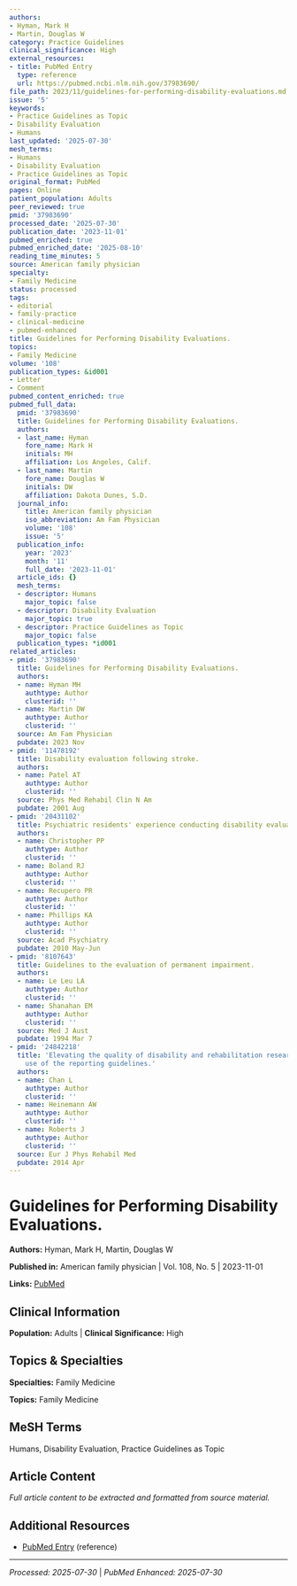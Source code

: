 ```yaml
---
authors:
- Hyman, Mark H
- Martin, Douglas W
category: Practice Guidelines
clinical_significance: High
external_resources:
- title: PubMed Entry
  type: reference
  url: https://pubmed.ncbi.nlm.nih.gov/37983690/
file_path: 2023/11/guidelines-for-performing-disability-evaluations.md
issue: '5'
keywords:
- Practice Guidelines as Topic
- Disability Evaluation
- Humans
last_updated: '2025-07-30'
mesh_terms:
- Humans
- Disability Evaluation
- Practice Guidelines as Topic
original_format: PubMed
pages: Online
patient_population: Adults
peer_reviewed: true
pmid: '37983690'
processed_date: '2025-07-30'
publication_date: '2023-11-01'
pubmed_enriched: true
pubmed_enriched_date: '2025-08-10'
reading_time_minutes: 5
source: American family physician
specialty:
- Family Medicine
status: processed
tags:
- editorial
- family-practice
- clinical-medicine
- pubmed-enhanced
title: Guidelines for Performing Disability Evaluations.
topics:
- Family Medicine
volume: '108'
publication_types: &id001
- Letter
- Comment
pubmed_content_enriched: true
pubmed_full_data:
  pmid: '37983690'
  title: Guidelines for Performing Disability Evaluations.
  authors:
  - last_name: Hyman
    fore_name: Mark H
    initials: MH
    affiliation: Los Angeles, Calif.
  - last_name: Martin
    fore_name: Douglas W
    initials: DW
    affiliation: Dakota Dunes, S.D.
  journal_info:
    title: American family physician
    iso_abbreviation: Am Fam Physician
    volume: '108'
    issue: '5'
  publication_info:
    year: '2023'
    month: '11'
    full_date: '2023-11-01'
  article_ids: {}
  mesh_terms:
  - descriptor: Humans
    major_topic: false
  - descriptor: Disability Evaluation
    major_topic: true
  - descriptor: Practice Guidelines as Topic
    major_topic: false
  publication_types: *id001
related_articles:
- pmid: '37983690'
  title: Guidelines for Performing Disability Evaluations.
  authors:
  - name: Hyman MH
    authtype: Author
    clusterid: ''
  - name: Martin DW
    authtype: Author
    clusterid: ''
  source: Am Fam Physician
  pubdate: 2023 Nov
- pmid: '11478192'
  title: Disability evaluation following stroke.
  authors:
  - name: Patel AT
    authtype: Author
    clusterid: ''
  source: Phys Med Rehabil Clin N Am
  pubdate: 2001 Aug
- pmid: '20431102'
  title: Psychiatric residents' experience conducting disability evaluations.
  authors:
  - name: Christopher PP
    authtype: Author
    clusterid: ''
  - name: Boland RJ
    authtype: Author
    clusterid: ''
  - name: Recupero PR
    authtype: Author
    clusterid: ''
  - name: Phillips KA
    authtype: Author
    clusterid: ''
  source: Acad Psychiatry
  pubdate: 2010 May-Jun
- pmid: '8107643'
  title: Guidelines to the evaluation of permanent impairment.
  authors:
  - name: Le Leu LA
    authtype: Author
    clusterid: ''
  - name: Shanahan EM
    authtype: Author
    clusterid: ''
  source: Med J Aust
  pubdate: 1994 Mar 7
- pmid: '24842218'
  title: 'Elevating the quality of disability and rehabilitation research: mandatory
    use of the reporting guidelines.'
  authors:
  - name: Chan L
    authtype: Author
    clusterid: ''
  - name: Heinemann AW
    authtype: Author
    clusterid: ''
  - name: Roberts J
    authtype: Author
    clusterid: ''
  source: Eur J Phys Rehabil Med
  pubdate: 2014 Apr
---
```


# Guidelines for Performing Disability Evaluations.

**Authors:** Hyman, Mark H, Martin, Douglas W

**Published in:** American family physician | Vol. 108, No. 5 | 2023-11-01

**Links:** [PubMed](https://pubmed.ncbi.nlm.nih.gov/37983690/)

## Clinical Information

**Population:** Adults | **Clinical Significance:** High

## Topics & Specialties

**Specialties:** Family Medicine

**Topics:** Family Medicine

## MeSH Terms

Humans, Disability Evaluation, Practice Guidelines as Topic

## Article Content

*Full article content to be extracted and formatted from source material.*

## Additional Resources

- [PubMed Entry](https://pubmed.ncbi.nlm.nih.gov/37983690/) (reference)

---

*Processed: 2025-07-30* | *PubMed Enhanced: 2025-07-30*
